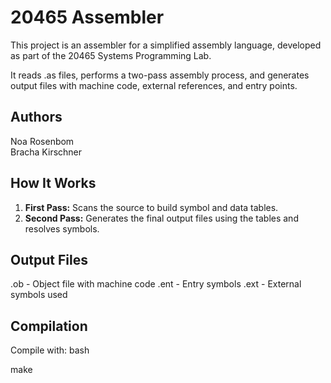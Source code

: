# 20465 Assembler

This project is an assembler for a simplified assembly language, developed as part of the 20465 Systems Programming Lab.

It reads .as files, performs a two-pass assembly process, and generates output files with machine code, external references, and entry points.

## Authors
Noa Rosenbom  
Bracha Kirschner

## How It Works
1. **First Pass:** Scans the source to build symbol and data tables.
2. **Second Pass:** Generates the final output files using the tables and resolves symbols.

## Output Files
.ob - Object file with machine code
.ent - Entry symbols
.ext - External symbols used

## Compilation
Compile with:
bash

make
